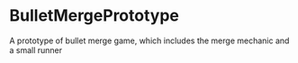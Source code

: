 # BulletMergePrototype
A prototype of bullet merge game, which includes the merge mechanic and a small runner 
